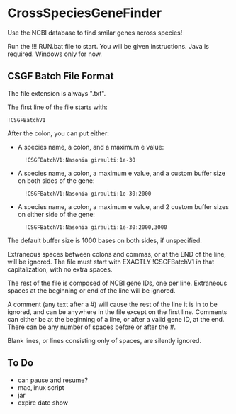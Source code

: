 # CrossSpeciesGeneFinder
Use the NCBI database to find smilar genes across species!

Run the !!! RUN.bat file to start. You will be given instructions. Java is required. Windows only for now.

CSGF Batch File Format
---

The file extension is always ".txt".

The first line of the file starts with:

```
!CSGFBatchV1
```

After the colon, you can put either:

* A species name, a colon, and a maximum e value: 

        !CSGFBatchV1:Nasonia giraulti:1e-30

* A species name, a colon, a maximum e value, and a custom buffer size on both sides of the gene: 

        !CSGFBatchV1:Nasonia giraulti:1e-30:2000

* A species name, a colon, a maximum e value, and 2 custom buffer sizes on either side of the gene: 

        !CSGFBatchV1:Nasonia giraulti:1e-30:2000,3000

The default buffer size is 1000 bases on both sides, if unspecified.

Extraneous spaces between colons and commas, or at the END of the line, will be ignored. The file must start with EXACTLY !CSGFBatchV1 in that capitalization, with no extra spaces.

The rest of the file is composed of NCBI gene IDs, one per line. Extraneous spaces at the beginning or end of the line will be ignored.

A comment (any text after a #) will cause the rest of the line it is in to be ignored, and can be anywhere in the file except on the first line. Comments can either be at the beginning of a line, or after a valid gene ID, at the end. There can be any number of spaces before or after the #.

Blank lines, or lines consisting only of spaces, are silently ignored.

To Do
---

* can pause and resume?
* mac,linux script
* jar
* expire date show
